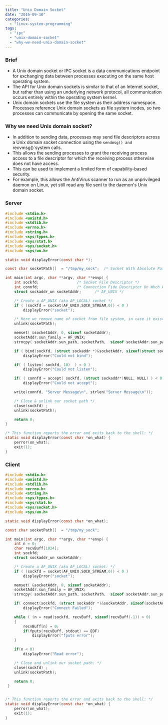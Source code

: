 ```yaml
---
title: "Unix Domain Socket"
date: "2016-09-10"
categories: 
  - "linux-system-programming"
tags: 
  - "ipc"
  - "unix-domain-socket"
  - "why-we-need-unix-domain-socket"
---
```


### Brief

- A Unix domain socket or IPC socket is a data communications endpoint for exchanging data between processes executing on the same host operating system.
- The API for Unix domain sockets is similar to that of an Internet socket, but rather than using an underlying network protocol, all communication occurs entirely within the operating system kernel.
- Unix domain sockets use the file system as their address namespace. Processes reference Unix domain sockets as file system inodes, so two processes can communicate by opening the same socket.

### Why we need Unix domain socket?

- In addition to sending data, processes may send file descriptors across a Unix domain socket connection using the `sendmsg() and `recvmsg()`system calls.
- This allows the sending processes to grant the receiving process access to a file descriptor for which the receiving process otherwise does not have access.
- This can be used to implement a limited form of capability-based security.
- For example, this allows the AntiVirus scanner to run as an unprivileged daemon on Linux, yet still read any file sent to the daemon's Unix domain socket.

### Server

```c
#include <stdio.h>
#include <unistd.h>
#include <stdlib.h>
#include <errno.h>
#include <string.h>
#include <sys/types.h>
#include <sys/stat.h>
#include <sys/socket.h>
#include <sys/un.h>

static void displayError(const char *);

const char socketPath[]  = "/tmp/my_sock";  /* Socket With Absolute Pathname */

int main(int argc, char **argv, char **envp) {
    int sockfd;                 /* Socket File Descriptor */
    int connfd;                 /* Connection Fide Descriptor On Whch We Communicate */
    struct sockaddr_un socketAddr;      /* AF_UNIX */

    /* Create a AF_UNIX (aka AF_LOCAL) socket */
    if ( (sockfd = socket(AF_UNIX,SOCK_STREAM,0)) < 0 )
        displayError("socket");

    /* Here we remove name of socket from file system, in case it existed from a prior run.*/
    unlink(socketPath);

    memset( &socketAddr, 0, sizeof socketAddr);
    socketAddr.sun_family = AF_UNIX;
    strncpy( socketAddr.sun_path, socketPath,  sizeof socketAddr.sun_path-1);

    if ( bind(sockfd, (struct sockaddr *)&socketAddr, sizeof(struct sockaddr)) < 0 )
        displayError("Could not bind");

    if( ( listen( sockfd, 10)  ) < 0 )
        displayError("Could not listen");

    if( ( connfd = accept( sockfd, (struct sockaddr*)NULL, NULL) ) < 0 )
        displayError("Could not accept");

    write(connfd, "Server Message\n", strlen("Server Message\n"));

    /* Close & unlink our socket path */
    close(sockfd) ;
    unlink(socketPath);

    return 0;
}

/* This function reports the error and exits back to the shell: */
static void displayError(const char *on_what) {
    perror(on_what);
    exit(1);
}

```

### Client

```c
#include <stdio.h>
#include <unistd.h>
#include <stdlib.h>
#include <errno.h>
#include <string.h>
#include <sys/types.h>
#include <sys/stat.h>
#include <sys/socket.h>
#include <sys/un.h>

static void displayError(const char *on_what);

const char socketPath[]  = "/tmp/my_sock";  

int main(int argc, char **argv, char **envp) {
    int n = 0;
    char recvBuff[1024];
    int sockfd;                 
    struct sockaddr_un socketAddr;          

    /* Create a AF_UNIX (aka AF_LOCAL) socket: */
    if ( (sockfd = socket(AF_UNIX,SOCK_STREAM,0)) < 0 )
        displayError("socket");

    memset( &socketAddr, 0, sizeof socketAddr);
    socketAddr.sun_family = AF_UNIX;
    strncpy( socketAddr.sun_path, socketPath,  sizeof socketAddr.sun_path-1);

    if( connect(sockfd, (struct sockaddr *)&socketAddr, sizeof(socketAddr)) < 0)
        displayError("Connect Failed");

    while ( (n = read(sockfd, recvBuff, sizeof(recvBuff)-1)) > 0)
    {
        recvBuff[n] = 0;
        if(fputs(recvBuff, stdout) == EOF)
            displayError("fputs error");
    }

    if(n < 0)
        displayError("Read error");

    /* Close and unlink our socket path: */
    close(sockfd) ;
    unlink(socketPath);

    return 0;
 }


/* This function reports the error and exits back to the shell: */
static void displayError(const char *on_what) {
    perror(on_what);
    exit(1);
}
```
